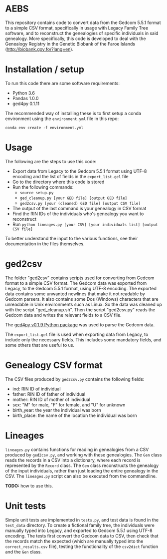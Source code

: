 # AEBS

This repository contains code to convert data from the Gedcom 5.5.1 format to a simple CSV format, specifically in usage with Legacy Family Tree software, and to reconstruct the genealogies of specific individuals in said genealogy. More specifically, this code is developed to deal with the Genealogy Registry in the Genetic Biobank of the Faroe Islands (http://biobank.gov.fo/?lang=en).

# Installation / setup

To run this code there are some software requirements:

* Python 3.6
* Pandas 1.0.0
* ged4py 0.1.11

The recommended way of installing these is to first setup a conda environment using the `environment.yml` file in this repo:

```
conda env create -f environment.yml
```

# Usage

The following are the steps to use this code:

* Export data from Legacy to the Gedcom 5.5.1 format using UTF-8 encoding and the list of fields in the `export_list.gel` file
* Go to the directory where this code is stored
* Run the following commands:
    * `source setup.py`
    * `ged_cleanup.py [your GED file] [output GED file]`
    * `ged2csv.py [your (cleaned) GED file] [output CSV file]`
* The output of the last command is your genealogy in CSV format
* Find the RIN IDs of the individuals who's genealogy you want to reconstruct
* Run `python lineages.py [your CSV] [your individuals list] [output CSV file]`

To better understand the input to the various functions, see their documentation in the files themselves.


# ged2csv

The folder "ged2csv" contains scripts used for converting from Gedcom format to a simple CSV format. The Gedcom data was exported from Legacy, to the Gedcom 5.5.1 format, using UTF-8 encoding. The exported data contains some unwanted newlines that make it not readable by Gedcom parsers. It also contains some Dos (Windows) characters that are unreadable in Unix environments such as Linux. So the data was cleaned up with the script "ged_cleanup.sh". Then the script "ged2csv.py" reads the Gedcom data and writes the relevant fields to a CSV file.

The [ged4py v0.1.9 Python package](https://github.com/andy-z/ged4py) was used to parse the Gedcom data.

The `export_list.gel` file is used when exporting data from Legacy, to include only the necessary fields. This includes some mandatory fields, and some others that are useful to us.

# Genealogy CSV format

The CSV files produced by `ged2csv.py` contains the following fields:

* ind: RIN ID of individual
* father: RIN ID of father of individual
* mother: RIN ID of mother of individual
* sex: "M" for male, "F" for female, and "U" for unknown
* birth_year: the year the individual was born
* birth_place: the name of the location the individual was born

# Lineages

`lineages.py` contains functions for reading in genealogies from a CSV produced by `ged2csv.py`, and working with these genealogies. The `Gen` class reads the records in a CSV into a dictionary, where each record is represented by the `Record` class. The `Gen` class reconstructs the genealogy of the input individuals, rather than just loading the entire genealogy in the CSV. The `lineages.py` script can also be executed from the commandline.

**TODO:** how to use this.

# Unit tests

Simple unit tests are implemented in `tests.py`, and test data is found in the `test_data` directory. To create a fictional family tree, the individuals were manually typed into Legacy, and exported to Gedcom 5.5.1 using UTF-8 encoding. The tests first convert the Gedcom data to CSV, then check that the records match the expected (which are manually typed into the `correct_results.csv` file), testing the functionality of the `csv2dict` function and the `Gen` class.



